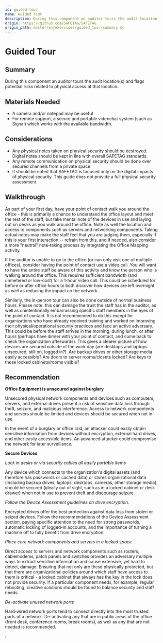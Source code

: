 ```yaml
---
id: guided-tour
name: Guided Tour
description: During this component an auditor tours the audit location(s) and flags potential risks related to physical access at...
origin: https://github.com/SAFETAG/SAFETAG
origin_path: master/en/exercises/guided_tour/summary.md
---
```

# Guided Tour

## Summary

During this component an auditor tours the audit location(s) and flags potential risks related to physical access at that location.


## Materials Needed

* A camera and/or notepad may be useful
* For remote support, a secure and portable videochat system (such as Signal) which works with the available bandwidth.

## Considerations

* Any physical notes taken on physical security should be destroyed. Digital notes should be kept in line with overall SAFETAG standards.
* Any remote communication on physical security should be done over secured channels from a private space
* It should be noted that SAFETAG is focused only on the digital impacts of physical security.  This guide does not provide a full physical security assessment.

## Walkthrough

As part of your first day, have your point of contact walk you around the office - this is primarily a chance to understand the office layout and meet the rest of the staff, but take mental note of the devices in use and laying out on desks as you walk around the office.  Note as well the location and access to components such as servers and networking components. Taking actual notes may make the staff feel that you are judging them, especially if this is your first interaction -- refrain from this, and if needed, also consider a more "neutral" note-taking process by integrating the Office Mapping activity.

If the auditor is unable to go to the office (or can only visit one of multiple offices), consider having the point of contact use a video call. You will want to have the entire staff be aware of this activity and know the person who is walking around the office.  This requires sufficient bandwidth (and unmetered or low-cost) for a 1-hour video call.  This could be scheduled for before or after office hours to both discover how devices are left overnight as well as reducing the impact on the network.

Similarly, the in-person tour can also be done outside of normal business hours. Please note: this can damage the trust the staff has in the auditor, as well as unintentionally embarrassing specific staff members in the eyes of the point of contact. It is not recommended to do this except for organizations who have already received training and worked on improving their physical/operational security practices and face an active adversary. This could be before the staff arrives in the morning, during lunch, or after hours (perhaps have dinner with your point of contact, and come back to check the organization afterwards). This gives a clearer picture of how devices are secured outside of the work day (are desktops and laptops unsecured, still on, logged in?).  Are backup drives or other storage media easily accessible? Are doors to server rooms/closets locked?  Are keys to these locked cabinets/rooms visible?

## Recommendation

**Office Equipment is unsecured against burglary**

Unsecured physical network components and devices such as computers, servers, and external drives present a risk of sensitive data loss through theft, seizure, and malicious interference. Access to network compontents and servers should be limited and devices should be secured when not in use.

In the event of a burglary or office raid, an attacker could easily obtain sensitive information from devices without encryption, external hard drives, and other easily accessible items.  An advanced attacker could compromise the network for later surveillance.

**Secure Devices**

_Lock in desks or via security cables all easily portable items_

Any device which connects to the organization's digital assets (and therefore has passwords or cached data) or stores organizational data (including backup drives, laptops, desktops, cameras, other storage media), should be secured (ideally out of sight, such as in a locked cabinet or desk drawer) when not in use to prevent theft and discourage seizure.

_Follow the Device Assessment guidelines on drive encryption._

Encrypted drives offer the best protection against data loss from stolen or seized devices. Follow the recommendations of the Device Assessment section, paying specific attention to the need for strong passwords, automatic locking of logged-in accounts, and the importance of turning a machine off to fully benefit from drive encryption.

_Place core network components and servers in a locked space._

Direct access to servers and network components such as routers, cablemodems, patch panels and switches provides an adversary multiple ways to extract sensitive information and cause extensive, yet hard to detect, damage. Ensuring that not only are these physically protected, but that there are organizational policies around which staff have access to them is critical - a locked cabinet that always has the key in the lock does not provide security. If a particular component needs, for example, regular rebooting, creative solutions should be found to balance security and staff needs.

_De-activate unused network ports_

Hard-wired network ports tend to connect directly into the most trusted parts of a network.  De-activating any that are in public areas of the office (front desk, conference rooms, break rooms), as well as any that are not needed is recommended.



:[](../references/footnotes.md)
